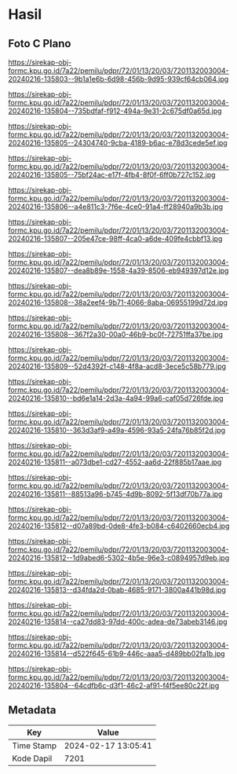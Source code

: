 # Hasil

## Foto C Plano

https://sirekap-obj-formc.kpu.go.id/7a22/pemilu/pdpr/72/01/13/20/03/7201132003004-20240216-135803--9b1a1e6b-6d98-456b-9d95-939cf64cb064.jpg

https://sirekap-obj-formc.kpu.go.id/7a22/pemilu/pdpr/72/01/13/20/03/7201132003004-20240216-135804--735bdfaf-f912-494a-9e31-2c675df0a65d.jpg

https://sirekap-obj-formc.kpu.go.id/7a22/pemilu/pdpr/72/01/13/20/03/7201132003004-20240216-135805--24304740-9cba-4189-b6ac-e78d3cede5ef.jpg

https://sirekap-obj-formc.kpu.go.id/7a22/pemilu/pdpr/72/01/13/20/03/7201132003004-20240216-135805--75bf24ac-e17f-4fb4-8f0f-6ff0b727c152.jpg

https://sirekap-obj-formc.kpu.go.id/7a22/pemilu/pdpr/72/01/13/20/03/7201132003004-20240216-135806--a4e811c3-7f6e-4ce0-91a4-ff28940a9b3b.jpg

https://sirekap-obj-formc.kpu.go.id/7a22/pemilu/pdpr/72/01/13/20/03/7201132003004-20240216-135807--205e47ce-98ff-4ca0-a6de-409fe4cbbf13.jpg

https://sirekap-obj-formc.kpu.go.id/7a22/pemilu/pdpr/72/01/13/20/03/7201132003004-20240216-135807--dea8b89e-1558-4a39-8506-eb949397d12e.jpg

https://sirekap-obj-formc.kpu.go.id/7a22/pemilu/pdpr/72/01/13/20/03/7201132003004-20240216-135808--38a2eef4-9b71-4066-8aba-06955199d72d.jpg

https://sirekap-obj-formc.kpu.go.id/7a22/pemilu/pdpr/72/01/13/20/03/7201132003004-20240216-135808--367f2a30-00a0-46b9-bc0f-72751ffa37be.jpg

https://sirekap-obj-formc.kpu.go.id/7a22/pemilu/pdpr/72/01/13/20/03/7201132003004-20240216-135809--52d4392f-c148-4f8a-acd8-3ece5c58b779.jpg

https://sirekap-obj-formc.kpu.go.id/7a22/pemilu/pdpr/72/01/13/20/03/7201132003004-20240216-135810--bd6e1a14-2d3a-4a94-99a6-caf05d726fde.jpg

https://sirekap-obj-formc.kpu.go.id/7a22/pemilu/pdpr/72/01/13/20/03/7201132003004-20240216-135810--363d3af9-a49a-4596-93a5-24fa76b85f2d.jpg

https://sirekap-obj-formc.kpu.go.id/7a22/pemilu/pdpr/72/01/13/20/03/7201132003004-20240216-135811--a073dbe1-cd27-4552-aa6d-22f885b17aae.jpg

https://sirekap-obj-formc.kpu.go.id/7a22/pemilu/pdpr/72/01/13/20/03/7201132003004-20240216-135811--88513a96-b745-4d9b-8092-5f13df70b77a.jpg

https://sirekap-obj-formc.kpu.go.id/7a22/pemilu/pdpr/72/01/13/20/03/7201132003004-20240216-135812--d07a89bd-0de8-4fe3-b084-c6402660ecb4.jpg

https://sirekap-obj-formc.kpu.go.id/7a22/pemilu/pdpr/72/01/13/20/03/7201132003004-20240216-135812--1d9abed6-5302-4b5e-96e3-c0894957d9eb.jpg

https://sirekap-obj-formc.kpu.go.id/7a22/pemilu/pdpr/72/01/13/20/03/7201132003004-20240216-135813--d34fda2d-0bab-4685-9171-3800a441b98d.jpg

https://sirekap-obj-formc.kpu.go.id/7a22/pemilu/pdpr/72/01/13/20/03/7201132003004-20240216-135814--ca27dd83-97dd-400c-adea-de73abeb3146.jpg

https://sirekap-obj-formc.kpu.go.id/7a22/pemilu/pdpr/72/01/13/20/03/7201132003004-20240216-135814--d522f645-61b9-446c-aaa5-d489bb02fa1b.jpg

https://sirekap-obj-formc.kpu.go.id/7a22/pemilu/pdpr/72/01/13/20/03/7201132003004-20240216-135804--64cdfb6c-d3f1-46c2-af91-f4f5ee80c22f.jpg


## Metadata

| Key        | Value               |
| ---------- | ------------------- |
| Time Stamp | 2024-02-17 13:05:41 |
| Kode Dapil | 7201                |



